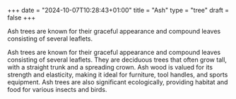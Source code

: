 +++
date = "2024-10-07T10:28:43+01:00"
title = "Ash"
type = "tree"
draft = false
+++

Ash trees are known for their graceful appearance and compound leaves consisting of several leaflets.

<!--more-->

Ash trees are known for their graceful appearance and compound leaves consisting of several leaflets. They are deciduous trees that often grow tall, with a straight trunk and a spreading crown. Ash wood is valued for its strength and elasticity, making it ideal for furniture, tool handles, and sports equipment. Ash trees are also significant ecologically, providing habitat and food for various insects and birds.
